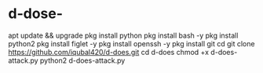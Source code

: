 # d-dose-
apt update &amp;&amp; upgrade   pkg install python   pkg install bash -y  pkg install python2  pkg install figlet -y  pkg install openssh -y  pkg install git   cd  git clone https://github.com/iqubal420/d-does.git  cd d-does  chmod +x d-does-attack.py  python2 d-does-attack.py
